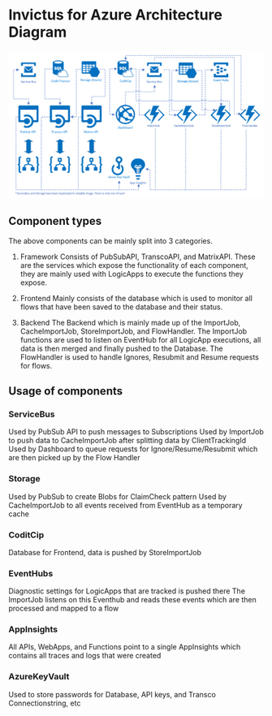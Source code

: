 # Invictus for Azure Architecture Diagram

![Architecture diagram](../images/ifa-architecture-diagram.png "Invictus architecture diagram")

## Component types

The above components can be mainly split into 3 categories.

1. Framework
Consists of PubSubAPI, TranscoAPI, and MatrixAPI. These are the services which expose the functionality of each component, they are mainly used with LogicApps to execute the functions they expose.

2. Frontend
Mainly consists of the database which is used to monitor all flows that have been saved to the database and their status.

3. Backend
The Backend which is mainly made up of the ImportJob, CacheImportJob, StoreImportJob, and FlowHandler. The ImportJob functions are used to listen on EventHub for all LogicApp executions, all data is then merged and finally pushed to the Database. The FlowHandler is used to handle Ignores, Resubmit and Resume requests for flows.

## Usage of components

### ServiceBus

Used by PubSub API to push messages to Subscriptions
Used by ImportJob to push data to CacheImportJob after splitting data by ClientTrackingId
Used by Dashboard to queue requests for Ignore/Resume/Resubmit which are then picked up by the Flow Handler

### Storage

Used by PubSub to create Blobs for ClaimCheck pattern
Used by CacheImportJob to all events received from EventHub as a temporary cache

### CoditCip

Database for Frontend, data is pushed by StoreImportJob

### EventHubs

Diagnostic settings for LogicApps that are tracked is pushed there
The ImportJob listens on this Eventhub and reads these events which are then processed and mapped to a flow
 
### AppInsights

All APIs, WebApps, and Functions point to a single AppInsights which contains all traces and logs that were created
 
### AzureKeyVault

Used to store passwords for Database, API keys, and Transco Connectionstring, etc
